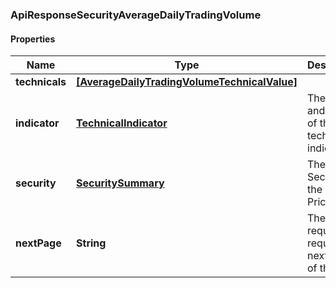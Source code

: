 ### ApiResponseSecurityAverageDailyTradingVolume

#### Properties
Name | Type | Description | Notes
------------ | ------------- | ------------- | -------------
**technicals** | [**[AverageDailyTradingVolumeTechnicalValue]**](AverageDailyTradingVolumeTechnicalValue.md) |  | [optional] 
**indicator** | [**TechnicalIndicator**](TechnicalIndicator.md) | The name and symbol of the technical indicator | [optional] 
**security** | [**SecuritySummary**](SecuritySummary.md) | The Security of the Stock Price | [optional] 
**nextPage** | **String** | The token required to request the next page of the data | [optional] 



